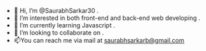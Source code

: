 - 👋 Hi, I’m @SaurabhSarkar30 .
- 👀 I’m interested in both front-end and back-end web developing . 
- 🌱 I’m currently learning Javascript .
- 💞️ I’m looking to collaborate on .
- 📫You can  reach me via mail at saurabhsarkarb@gmail.com 

<!---
SaurabhSarkar30/SaurabhSarkar30 is a ✨ special ✨ repository because its `README.md` (this file) appears on your GitHub profile.
You can click the Preview link to take a look at your changes.
--->
